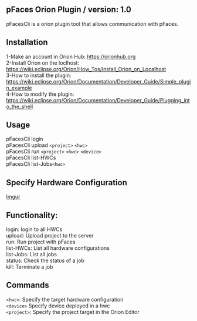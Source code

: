 ## pFaces Orion Plugin / version: 1.0
pFacesCli is a orion plugin tool that allows communication with pFaces.<br/>
## Installation
1-Make an account in Orion Hub: https://orionhub.org<br/>
2-Install Orion on the loclhost: https://wiki.eclipse.org/Orion/How_Tos/Install_Orion_on_Localhost<br/>
3-How to install the plugin: https://wiki.eclipse.org/Orion/Documentation/Developer_Guide/Simple_plugin_example<br/>
4-How to modify the plugin: https://wiki.eclipse.org/Orion/Documentation/Developer_Guide/Plugging_into_the_shell<br/>
## Usage
pFacesCli login<br/>
pFacesCli upload `<project>` `<hwc>`<br/>
pFacesCli run `<project>` `<hwc>` `<device>`<br/>
pFacesCli list-HWCs<br/>
pFacesCli list-Jobs`<hwc>`<br/>
## Specify Hardware Configuration
[Imgur](https://i.imgur.com/VhSPPKk.png)
## Functionality:<br/>
login: login to all HWCs<br/>
upload: Upload project to the server<br/>
run: Run project with pFaces<br/>
list-HWCs: List all hardware configurations<br/>
list-Jobs: List all jobs<br/>
status: Check the status of a job<br/>
kill: Terminate a job<br/>
## Commands
`<hwc>`: Specify the target hardware configuration<br/>
`<device>` Specify device deployed in a hwc <br/>
`<project>`: Specify the project target in the Orion Editor <br/>
